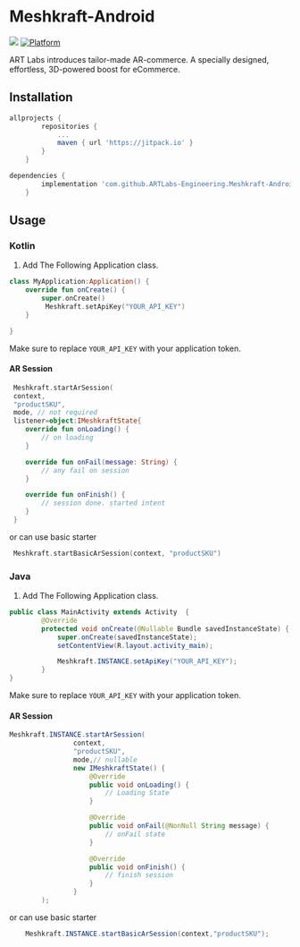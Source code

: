 # Meshkraft-Android
[![](https://jitpack.io/v/ARTLabs-Engineering/Meshkraft-Android.svg)](https://jitpack.io/#ARTLabs-Engineering/Meshkraft-Android)
[![Platform](https://img.shields.io/badge/Platform-Android-green)](https://cocoapods.org/pods/Meshkraft)

ART Labs introduces tailor-made AR-commerce. A specially designed, effortless, 3D-powered boost for eCommerce.

## Installation
```gradle
allprojects {
		repositories {
			...
			maven { url 'https://jitpack.io' }
		}
	}
```

```gradle
dependencies {
        implementation 'com.github.ARTLabs-Engineering.Meshkraft-Android:meshkraft:1.2.0'
	}
```

## Usage

### Kotlin
1. Add The Following Application class.
```Kotlin
class MyApplication:Application() {
    override fun onCreate() {
        super.onCreate()
         Meshkraft.setApiKey("YOUR_API_KEY")
    }

}
```
Make sure to replace `YOUR_API_KEY` with your application token.


#### AR Session


```Kotlin
 Meshkraft.startArSession(
 context,
 "productSKU",
 mode, // not required
 listener=object:IMeshkraftState{
    override fun onLoading() {
        // on loading
    }

    override fun onFail(message: String) {
        // any fail on session
    }

    override fun onFinish() {
        // session done. started intent
    }
 }
```

or can use basic starter

```Kotlin
 Meshkraft.startBasicArSession(context, "productSKU")
```

### Java

1. Add The Following Application class.
```Java
public class MainActivity extends Activity  {
        @Override
        protected void onCreate(@Nullable Bundle savedInstanceState) {
            super.onCreate(savedInstanceState);
            setContentView(R.layout.activity_main);

            Meshkraft.INSTANCE.setApiKey("YOUR_API_KEY");
        }
}
```
Make sure to replace `YOUR_API_KEY` with your application token.


#### AR Session


```Java
Meshkraft.INSTANCE.startArSession(
                context,
                "productSKU",
                mode,// nullable
                new IMeshkraftState() {
                    @Override
                    public void onLoading() {
                        // Loading State
                    }

                    @Override
                    public void onFail(@NonNull String message) {
                        // onFail state
                    }

                    @Override
                    public void onFinish() {
                        // finish session
                    }
                }
        );
```

or can use basic starter

```Java
    Meshkraft.INSTANCE.startBasicArSession(context,"productSKU");
```